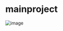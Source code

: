 # mainproject
![image](https://github.com/user-attachments/assets/f00a6c9c-166b-4a8b-a789-6541636698c7)
